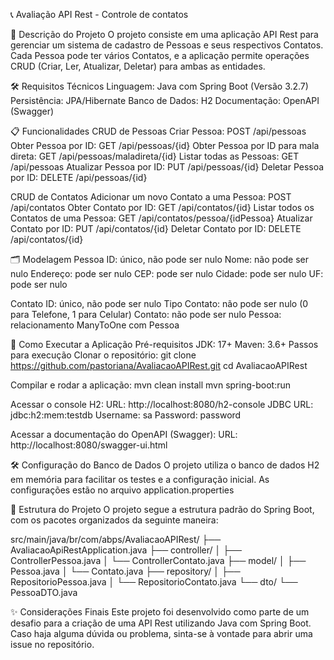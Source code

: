📞 Avaliação API Rest - Controle de contatos

📝 Descrição do Projeto
O projeto consiste em uma aplicação API Rest para gerenciar um sistema de cadastro de Pessoas e seus respectivos Contatos. Cada Pessoa pode ter vários Contatos, e a aplicação permite operações CRUD (Criar, Ler, Atualizar, Deletar) para ambas as entidades.

🛠 Requisitos Técnicos
Linguagem: Java com Spring Boot (Versão 3.2.7)
Persistência: JPA/Hibernate
Banco de Dados: H2
Documentação: OpenAPI (Swagger)

📋 Funcionalidades
CRUD de Pessoas
Criar Pessoa: POST /api/pessoas
Obter Pessoa por ID: GET /api/pessoas/{id}
Obter Pessoa por ID para mala direta: GET /api/pessoas/maladireta/{id}
Listar todas as Pessoas: GET /api/pessoas
Atualizar Pessoa por ID: PUT /api/pessoas/{id}
Deletar Pessoa por ID: DELETE /api/pessoas/{id}

CRUD de Contatos
Adicionar um novo Contato a uma Pessoa: POST /api/contatos
Obter Contato por ID: GET /api/contatos/{id}
Listar todos os Contatos de uma Pessoa: GET /api/contatos/pessoa/{idPessoa}
Atualizar Contato por ID: PUT /api/contatos/{id}
Deletar Contato por ID: DELETE /api/contatos/{id}

🗂 Modelagem
Pessoa
ID: único, não pode ser nulo
Nome: não pode ser nulo
Endereço: pode ser nulo
CEP: pode ser nulo
Cidade: pode ser nulo
UF: pode ser nulo

Contato
ID: único, não pode ser nulo
Tipo Contato: não pode ser nulo (0 para Telefone, 1 para Celular)
Contato: não pode ser nulo
Pessoa: relacionamento ManyToOne com Pessoa

🚀 Como Executar a Aplicação
Pré-requisitos
JDK: 17+
Maven: 3.6+
Passos para execução
Clonar o repositório:
git clone https://github.com/pastoriana/AvaliacaoAPIRest.git
cd AvaliacaoAPIRest

Compilar e rodar a aplicação:
mvn clean install
mvn spring-boot:run

Acessar o console H2:
URL: http://localhost:8080/h2-console
JDBC URL: jdbc:h2:mem:testdb
Username: sa
Password: password

Acessar a documentação do OpenAPI (Swagger):
URL: http://localhost:8080/swagger-ui.html

🛠 Configuração do Banco de Dados
O projeto utiliza o banco de dados H2 em memória para facilitar os testes e a configuração inicial. As configurações estão no arquivo application.properties

📂 Estrutura do Projeto
O projeto segue a estrutura padrão do Spring Boot, com os pacotes organizados da seguinte maneira:

src/main/java/br/com/abps/AvaliacaoAPIRest/
    ├── AvaliacaoApiRestApplication.java
    ├── controller/
    │   ├── ControllerPessoa.java
    │   └── ControllerContato.java
    ├── model/
    │   ├── Pessoa.java
    │   └── Contato.java
    ├── repository/
    │   ├── RepositorioPessoa.java
    │   └── RepositorioContato.java
    └── dto/
        └── PessoaDTO.java

✨ Considerações Finais
Este projeto foi desenvolvido como parte de um desafio para a criação de uma API Rest utilizando Java com Spring Boot. Caso haja alguma dúvida ou problema, sinta-se à vontade para abrir uma issue no repositório.
